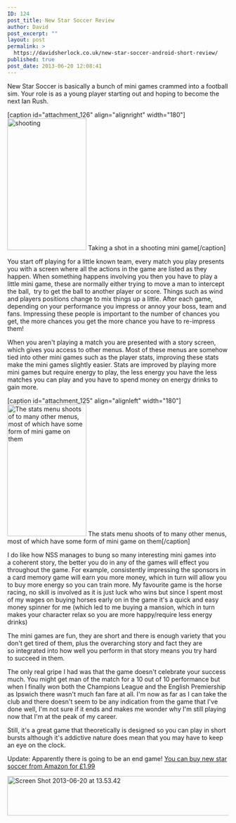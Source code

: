 ```yaml
---
ID: 124
post_title: New Star Soccer Review
author: David
post_excerpt: ""
layout: post
permalink: >
  https://davidsherlock.co.uk/new-star-soccer-android-short-review/
published: true
post_date: 2013-06-20 12:08:41
---
```

New Star Soccer is basically a bunch of mini games crammed into a football sim. Your role is as a young player starting out and hoping to become the next Ian Rush.

[caption id="attachment_126" align="alignright" width="180"]<a href="http://davidsherlock.co.uk/wp-content/uploads/2013/06/shooting.png"><img class="size-medium wp-image-126 " alt="shooting" src="http://davidsherlock.co.uk/wp-content/uploads/2013/06/shooting-180x300.png" width="180" height="300" /></a> Taking a shot in a shooting mini game[/caption]

You start off playing for a little known team, every match you play presents you with a screen where all the actions in the game are listed as they happen. When something happens involving you then you have to play a little mini game, these are normally either trying to move a man to intercept the ball,  try to get the ball to another player or score. Things such as wind and players positions change to mix things up a little. After each game, depending on your performance you impress or annoy your boss, team and fans. Impressing these people is important to the number of chances you get, the more chances you get the more chance you have to re-impress them!

When you aren't playing a match you are presented with a story screen, which gives you access to other menus. Most of these menus are somehow tied into other mini games such as the player stats, improving these stats make the mini games slightly easier. Stats are improved by playing more mini games but require energy to play, the less energy you have the less matches you can play and you have to spend money on energy drinks to gain more.

[caption id="attachment_125" align="alignleft" width="180"]<a href="http://davidsherlock.co.uk/wp-content/uploads/2013/06/NSSstatsscreen.png"><img class="size-medium wp-image-125 " alt="The stats menu shoots of to many other menus, most of which have some form of mini game on them" src="http://davidsherlock.co.uk/wp-content/uploads/2013/06/NSSstatsscreen-180x300.png" width="180" height="300" /></a> The stats menu shoots of to many other menus, most of which have some form of mini game on them[/caption]

I do like how NSS manages to bung so many interesting mini games into a coherent story, the better you do in any of the games will effect you throughout the game. For example, consistently impressing the sponsors in a card memory game will earn you more money, which in turn will allow you to buy more energy so you can train more. My favourite game is the horse racing, no skill is involved as it is just luck who wins but since I spent most of my wages on buying horses early on in the game it's a quick and easy money spinner for me (which led to me buying a mansion, which in turn makes your character relax so you are more happy/require less energy drinks)

The mini games are fun, they are short and there is enough variety that you don't get tired of them, plus the overarching story and fact they are so integrated into how well you perform in that story means you try hard to succeed in them.

The only real gripe I had was that the game doesn't celebrate your success much. You might get man of the match for a 10 out of 10 performance but when I finally won both the Champions League and the English Premiership as Ipswich there wasn't much fan fare at all. I'm now as far as I can take the club and there doesn't seem to be any indication from the game that I've done well, I'm not sure if it ends and makes me wonder why I'm still playing now that I'm at the peak of my career.

Still, it's a great game that theoretically is designed so you can play in short bursts although it's addictive nature does mean that you may have to keep an eye on the clock.

Update: Apparently there is going to be an end game! <a href="http://www.amazon.co.uk/gp/product/B007SYSH38/ref=as_li_tf_tl?ie=UTF8&camp=1634&creative=6738&creativeASIN=B007SYSH38&linkCode=as2&tag=paddtherabb-21">You can buy new star soccer from Amazon for £1.99</a>

<a href="http://davidsherlock.co.uk/wp-content/uploads/2013/06/Screen-Shot-2013-06-20-at-13.53.42.png"><img class="alignnone size-full wp-image-132" alt="Screen Shot 2013-06-20 at 13.53.42" src="http://davidsherlock.co.uk/wp-content/uploads/2013/06/Screen-Shot-2013-06-20-at-13.53.42.png" width="521" height="90" /></a>

&nbsp;

&nbsp;